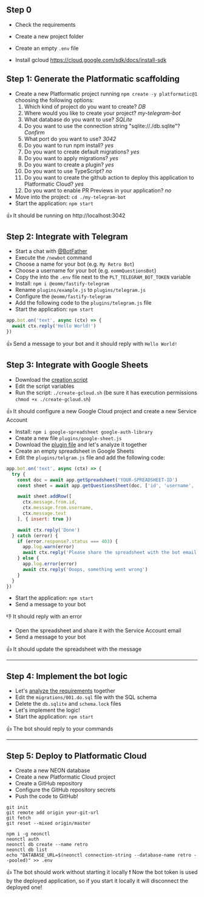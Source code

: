 
## Step 0

- Check the requirements
- Create a new project folder
- Create an empty `.env` file

- Install gcloud https://cloud.google.com/sdk/docs/install-sdk

## Step 1: Generate the Platformatic scaffolding

- Create a new Platformatic project running `npm create -y platformatic@1` choosing the following options:
  1. Which kind of project do you want to create? _DB_
  1. Where would you like to create your project? _my-telegram-bot_
  1. What database do you want to use? _SQLite_
  1. Do you want to use the connection string "sqlite://./db.sqlite"? _Confirm_
  1. What port do you want to use? _3042_
  1. Do you want to run npm install? _yes_
  1. Do you want to create default migrations? _yes_
  1. Do you want to apply migrations? _yes_
  1. Do you want to create a plugin? _yes_
  1. Do you want to use TypeScript? _no_
  1. Do you want to create the github action to deploy this application to Platformatic Cloud? _yes_
  1. Do you want to enable PR Previews in your application? _no_
- Move into the project: `cd ./my-telegram-bot`
- Start the application: `npm start`

👍 It should be running on http://localhost:3042

## Step 2: Integrate with Telegram

- Start a chat with [@BotFather](https://t.me/BotFather)
- Execute the `/newbot` command
- Choose a name for your bot (e.g. `My Retro Bot`)
- Choose a username for your bot (e.g. `eommQuestionsBot`)
- Copy the into the `.env` file next to the `PLT_TELEGRAM_BOT_TOKEN` variable
- Install: `npm i @eomm/fastify-telegram`
- Rename `plugins/example.js` to `plugins/telegram.js`
- Configure the `@eomm/fastify-telegram`
- Add the following code to the `plugins/telegram.js` file
- Start the application: `npm start`

```js
app.bot.on('text', async (ctx) => {
  await ctx.reply('Hello World!')
})
```

👍 Send a message to your bot and it should reply with `Hello World!`

## Step 3: Integrate with Google Sheets

- Download the [creation script][gcloud-cred]
- Edit the script variables
- Run the script: `./create-gcloud.sh` (be sure it has execution permissions `chmod +x ./create-gcloud.sh`)

👍 It should configure a new Google Cloud project and create a new Service Account

- Install: `npm i google-spreadsheet google-auth-library`
- Create a new file `plugins/google-sheet.js`
- Download the [plugin file][google-sheet-plugin] and let's analyze it together
- Create an empty spreadsheet in Google Sheets
- Edit the `plugins/telgram.js` file and add the following code:

```js
app.bot.on('text', async (ctx) => {
  try {
    const doc = await app.getSpreadsheet('YOUR-SPREADSHEET-ID')
    const sheet = await app.getQuestionsSheet(doc, ['id', 'username', 'text'])

    await sheet.addRow([
      ctx.message.from.id,
      ctx.message.from.username,
      ctx.message.text
    ], { insert: true })

    await ctx.reply('Done')
  } catch (error) {
    if (error.response?.status === 403) {
      app.log.warn(error)
      await ctx.reply('Please share the spreadsheet with the bot email: ' + app.serviceAccountEmail)
    } else {
      app.log.error(error)
      await ctx.reply('Ooops, something went wrong')
    }
  }
})
```

- Start the application: `npm start`
- Send a message to your bot

👎 It should reply with an error

- Open the spreadsheet and share it with the Service Account email
- Send a message to your bot

👍 It should update the spreadsheet with the message

---

## Step 4: Implement the bot logic

- Let's [analyze the requirements][bot-logic] together
- Edit the `migrations/001.do.sql` file with the SQL schema
- Delete the `db.sqlite` and `schema.lock` files
- Let's implement the logic!
- Start the application: `npm start`

👍 The bot should reply to your commands

---

## Step 5: Deploy to Platformatic Cloud

- Create a new NEON database
- Create a new Platformatic Cloud project
- Create a GitHub repository
- Configure the GitHub repository secrets
- Push the code to GitHub!

```
git init
git remote add origin your-git-url
git fetch
git reset --mixed origin/master
```

```
npm i -g neonctl
neonctl auth
neonctl db create --name retro
neonctl db list
echo "DATABASE_URL=$(neonctl connection-string --database-name retro --pooled)" >> .env
```

👍 The bot should work without starting it locally
❗️ Now the bot token is used by the deployed application, so if you start it locally it will disconnect the deployed one!

[gcloud-cred]: http://todo.it/sh-file
[google-sheet-plugin]: http://todo.it/source
[bot-logic]: http://todo.it/slides

